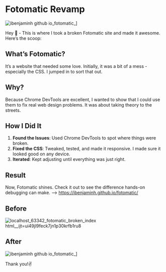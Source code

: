 # Fotomatic Revamp
![ibenjaminh github io_fotomatic_](https://github.com/ibenjaminh/fotomatic/assets/162258152/34f91c41-0bab-4e54-84aa-143697cf8a7c)]

Hey 👋 - This is where I took a broken Fotomatic site and made it awesome. Here’s the scoop:

## What’s Fotomatic?
It’s a website that needed some love. Initially, it was a bit of a mess - especially the CSS. I jumped in to sort that out.

## Why?
Because Chrome DevTools are excellent, I wanted to show that I could use them to fix real web design problems. It was about taking theory to the streets.

## How I Did It
1. **Found the Issues**: Used Chrome DevTools to spot where things were broken.
2. **Fixed the CSS**: Tweaked, tested, and made it responsive. I made sure it looked good on any device.
3. **Iterated**: Kept adjusting until everything was just right.

## Result
Now, Fotomatic shines. Check it out to see the difference hands-on debugging can make. --> https://ibenjaminh.github.io/fotomatic/

## Before
![localhost_63342_fotomatic_broken_index html__ijt=ui49jl9feck7jn1p30krfb1ru8](https://github.com/ibenjaminh/fotomatic/assets/162258152/d45577bc-b0d3-472d-8482-693b61f5cf67)

## After

![ibenjaminh github io_fotomatic_](https://github.com/ibenjaminh/fotomatic/assets/162258152/34f91c41-0bab-4e54-84aa-143697cf8a7c)]



Thank you!✌️
